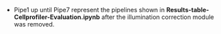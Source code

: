 - Pipe1 up until Pipe7 represent the pipelines shown in **Results-table-Cellprofiler-Evaluation.ipynb** after the illumination correction module was removed.
